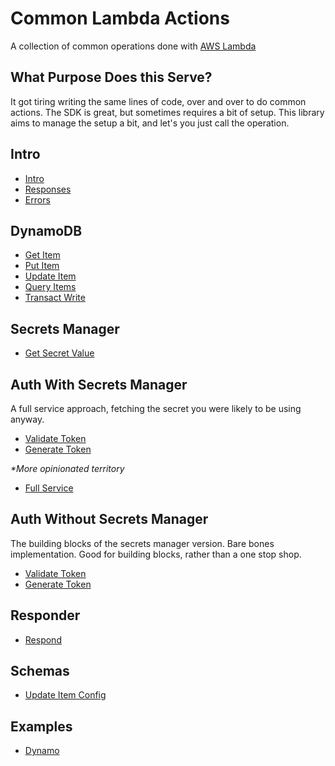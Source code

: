 # Common Lambda Actions

A collection of common operations done with [AWS Lambda](https://aws.amazon.com/lambda/?nc2=h_ql_prod_cp_lbd)

## What Purpose Does this Serve?

It got tiring writing the same lines of code, over and over to do common actions. The SDK is great, but sometimes requires a bit of setup. This library aims to manage the setup a bit, and let's you just call the operation.

## Intro

- [Intro](./docs/extras/intro.md)
- [Responses](./docs/extras/intro.md#responses)
- [Errors](./docs/extras/intro.md#errors)

## DynamoDB

- [Get Item](./docs/dynamo/get-item.md)
- [Put Item](./docs/dynamo/put-item.md)
- [Update Item](./docs/dynamo/update-item.md)
- [Query Items](./docs/dynamo/query-item.md)
- [Transact Write](./docs/dynamo/transact-write.md)

## Secrets Manager

- [Get Secret Value](./docs/secrets-manager/get-secret.md)

## Auth With Secrets Manager

A full service approach, fetching the secret you were likely to be using anyway.

- [Validate Token](./docs/auth/secrets-manager/validate-token.md)
- [Generate Token](./docs/auth/secrets-manager/generate-token.md)

_*More opinionated territory_
- [Full Service](./docs/auth/secrets-manager/full-service.md)

## Auth Without Secrets Manager

The building blocks of the secrets manager version. Bare bones implementation. Good for building blocks, rather than a one stop shop.

- [Validate Token](./docs/auth/validate-token.md)
- [Generate Token](./docs/auth/generate-token.md)

## Responder

- [Respond](#respond)

## Schemas

- [Update Item Config](#update-config-schema)

## Examples

- [Dynamo](#dynamo-examples)



